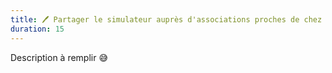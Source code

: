 ```yaml
---
title: 🖊 Partager le simulateur auprès d'associations proches de chez vous
duration: 15
---
```


Description à remplir 😅

